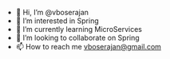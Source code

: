 - 👋 Hi, I’m @vboserajan
- 👀 I’m interested in Spring
- 🌱 I’m currently learning MicroServices
- 💞️ I’m looking to collaborate on Spring
- 📫 How to reach me vboserajan@gmail.com

<!---
vboserajan/vboserajan is a ✨ special ✨ repository because its `README.md` (this file) appears on your GitHub profile.
You can click the Preview link to take a look at your changes.
--->
